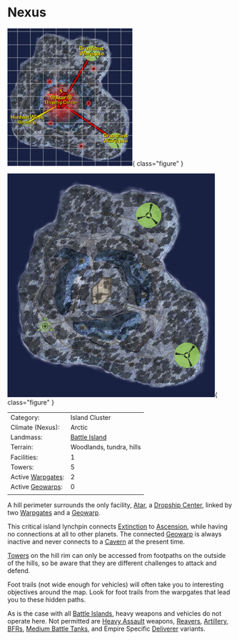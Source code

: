 # Nexus

![](../images/NexusMap.jpg){ class="figure" }

![](../images/Nexus_Terrain.jpg){ class="figure" }

|                                             |                                    |
| ------------------------------------------- | ---------------------------------- |
| Category:                                   | Island Cluster                     |
| Climate (Nexus):                            | Arctic                             |
| Landmass:                                   | [Battle Island](Battle_Islands.md) |
| Terrain:                                    | Woodlands, tundra, hills           |
| Facilities:                                 | 1                                  |
| Towers:                                     | 5                                  |
| Active [Warpgates](Warpgate.md):            | 2                                  |
| Active [Geowarps](../locations/Geowarp.md): | 0                                  |
|                                             |                                    |

A hill perimeter surrounds the only facility, [Atar](../facilities/Atar.md), a
[Dropship Center](Dropship_Center.md), linked by two [Warpgates](Warpgate.md)
and a [Geowarp](../locations/Geowarp.md).

This critical island lynchpin connects [Extinction](Extinction.md) to
[Ascension](Ascension.md), while having no connections at all to other planets.
The connected [Geowarp](../locations/Geowarp.md) is always inactive and never
connects to a [Cavern](Caverns.md) at the present time.

[Towers](Towers.md) on the hill rim can only be accessed from footpaths on the
outside of the hills, so be aware that they are different challenges to attack
and defend.

Foot trails (not wide enough for vehicles) will often take you to interesting
objectives around the map. Look for foot trails from the warpgates that lead you
to these hidden paths.

As is the case with all [Battle Islands](Battle_Islands.md), heavy weapons and
vehicles do not operate here. Not permitted are
[Heavy Assault](../certifications/Heavy_Assault.md) weapons,
[Reavers](../vehicles/Reaver.md), [Artillery](../terminology/Artillery.md),
[BFRs](../vehicles/BattleFrame_Robotics.md),
[Medium Battle Tanks](../items/Medium_Battle_Tank.md), and Empire Specific
[Deliverer](../vehicles/Deliverer.md) variants.
